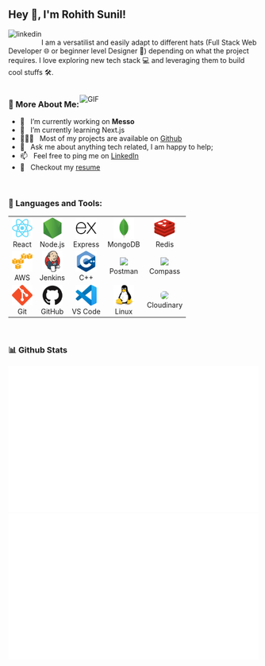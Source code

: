 
<!--
**Rohith-Sunil/Rohith-Sunil** is a ✨ _special_ ✨ repository because its `README.md` (this file) appears on your GitHub profile.

Here are some ideas to get you started:

- 🔭 I’m currently working on ...
- 🌱 I’m currently learning ...
- 👯 I’m looking to collaborate on ...
- 🤔 I’m looking for help with ...
- 💬 Ask me about ...
- 📫 How to reach me: ...
- 😄 Pronouns: ...
- ⚡ Fun fact: ...
-->

## Hey 👋, I'm Rohith Sunil!
<a href='https://www.linkedin.com/in/rohithsunil7/'><img align='left' alt="linkedin" src="https://raw.githubusercontent.com/rahul-jha98/rahul-jha98/561d474902b59c7429ec22bb73e225696c27b202/assets/linkedin.svg" height='18px'/></a>
<br/>
I am a versatilist and easily adapt to different hats (Full Stack Web Developer 🌐 or beginner level Designer 🎨) depending on what the project requires. I love exploring new tech stack 💻 and leveraging them to build cool stuffs 🛠️. 
<br/>
<br/>

<img align="right" alt="GIF" src="https://raw.githubusercontent.com/rahul-jha98/rahul-jha98/main/techstack.gif" width="360px"/>
  
### 🧐 More About Me:

- 🔭 &nbsp; I’m currently working on **Messo**
- 🌱 &nbsp; I’m currently learning Next.js 
- 👨🏻‍💻 &nbsp; Most of my projects are available on [Github](https://github.com/Rohith-Sunil?tab=repositories)
- 💬 &nbsp; Ask me about anything tech related, I am happy to help;
- 📫 &nbsp; Feel free to ping me on [LinkedIn](https://www.linkedin.com/in/rohithsunil7/)
- 📝 &nbsp; Checkout my [resume](https://drive.google.com/file/d/1xu0JWrxx3bncO2jGKNcIJiaPso_qZR6D/view?usp=sharing)

<br>

### 🔨 Languages and Tools:

<table> <tr> <td align="center"><img src="https://raw.githubusercontent.com/devicons/devicon/master/icons/react/react-original.svg" height="42px"><br/>React</td> <td align="center"><img src="https://raw.githubusercontent.com/devicons/devicon/master/icons/nodejs/nodejs-original.svg" height="42px"><br/>Node.js</td> <td align="center"><img src="https://raw.githubusercontent.com/devicons/devicon/master/icons/express/express-original.svg" height="42px"><br/>Express</td> <td align="center"><img src="https://raw.githubusercontent.com/devicons/devicon/master/icons/mongodb/mongodb-original.svg" height="42px"><br/>MongoDB</td> <td align="center"><img src="https://raw.githubusercontent.com/devicons/devicon/master/icons/redis/redis-original.svg" height="42px"><br/>Redis</td> </tr> <tr> <td align="center"><img src="https://raw.githubusercontent.com/devicons/devicon/master/icons/amazonwebservices/amazonwebservices-original.svg" height="42px"><br/>AWS</td> <td align="center"><img src="https://raw.githubusercontent.com/devicons/devicon/master/icons/jenkins/jenkins-original.svg" height="42px"><br/>Jenkins</td> <td align="center"><img src="https://raw.githubusercontent.com/devicons/devicon/master/icons/cplusplus/cplusplus-original.svg" height="42px"><br/>C++</td> <td align="center"><img src="https://www.vectorlogo.zone/logos/getpostman/getpostman-icon.svg" height="42px"><br/>Postman</td> <td align="center"><img src="https://www.svgrepo.com/show/331399/mongodb.svg" height="42px"><br/>Compass</td> </tr> <tr> <td align="center"><img src="https://raw.githubusercontent.com/devicons/devicon/master/icons/git/git-original.svg" height="42px"><br/>Git</td> <td align="center"><img src="https://raw.githubusercontent.com/devicons/devicon/master/icons/github/github-original.svg" height="42px"><br/>GitHub</td> <td align="center"><img src="https://raw.githubusercontent.com/devicons/devicon/master/icons/vscode/vscode-original.svg" height="42px"><br/>VS Code</td> <td align="center"><img src="https://raw.githubusercontent.com/devicons/devicon/master/icons/linux/linux-original.svg" height="42px"><br/>Linux</td> <td align="center"><img src="https://res.cloudinary.com/cloudinary-marketing/image/upload/v1614357792/brand/logo-for-dark-bg.png" height="42px" style="background:white; border-radius:6px;"><br/>Cloudinary</td> </tr> </table>


<br>


### 📊 Github Stats
<a href='https://github.com/Rohith-Sunil/github-stats-transparent'>
  
![Stats Overview](https://raw.githubusercontent.com/Rohith-Sunil/github-stats-transparent/output/generated/overview.svg)
![Most Used Languages](https://raw.githubusercontent.com/Rohith-Sunil/github-stats-transparent/output/generated/languages.svg)

</a>

<br>


